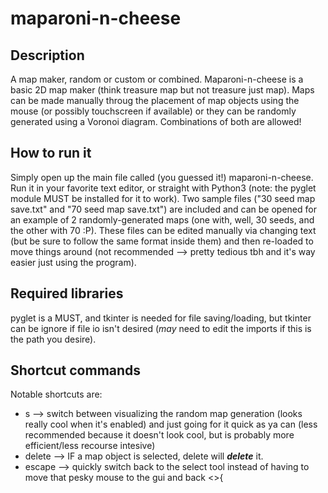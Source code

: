 # maparoni-n-cheese
## Description
A map maker, random or custom or combined.
Maparoni-n-cheese is a basic 2D map maker (think treasure map but not treasure just map). Maps can be made manually throug the placement of map objects using the mouse (or possibly touchscreen if available) or they can be randomly generated using a Voronoi diagram. Combinations of both are allowed!

## How to run it
Simply open up the main file called (you guessed it!) maparoni-n-cheese. Run it in your favorite text editor, or straight with Python3
(note: the pyglet module MUST be installed for it to work). Two sample files ("30 seed map save.txt" and "70 seed map save.txt") are included and can be opened for an example of 2 randomly-generated maps (one with, well, 30 seeds, and the other with 70 :P). These files can be edited manually via changing text (but be sure to follow the same format inside them) and then re-loaded to move things around 
(not recommended --> pretty tedious tbh and it's way easier just using the program).

## Required libraries
pyglet is a MUST, and tkinter is needed for file saving/loading, but tkinter can be ignore if file io isn't desired (*may* need to edit the imports if this is the path you desire).

## Shortcut commands
Notable shortcuts are:
- s --> switch between visualizing the random map generation (looks really cool when it's enabled) and just going for it quick as ya can (less recommended because it doesn't look cool, but is probably more efficient/less recourse intesive)
- delete --> IF a map object is selected, delete will _**delete**_ it.
- escape --> quickly switch back to the select tool instead of having to move that pesky mouse to the gui and back <>{

